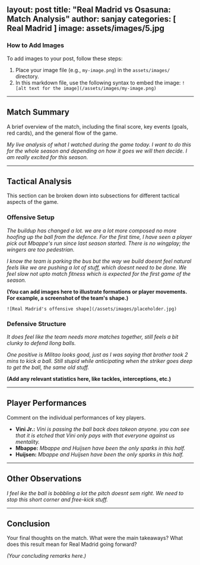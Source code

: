 
layout: post
title:  "Real Madrid vs Osasuna: Match Analysis"
author: sanjay
categories: [ Real Madrid ]
image: assets/images/5.jpg
---

### How to Add Images
To add images to your post, follow these steps:
1.  Place your image file (e.g., `my-image.png`) in the `assets/images/` directory.
2.  In this markdown file, use the following syntax to embed the image:
    `![alt text for the image](/assets/images/my-image.png)`

---

## Match Summary

A brief overview of the match, including the final score, key events (goals, red cards), and the general flow of the game.

*My live analysis of what I watched during the game today. I want to do this for the whole season and depending on how it goes we will then decide. I am really excited for this season.*

---

## Tactical Analysis

This section can be broken down into subsections for different tactical aspects of the game.

### Offensive Setup

*The buildup has changed a lot. we are a lot more composed no more hoofing up the ball from the defence. For the first time, I have seen a player pick out Mbappe's run since last season started. There is no wingplay; the wingers are too pedestrian.*

*I know the team is parking the bus but the way we build doesnt feel natural feels like we are pushing a lot of stuff, which doesnt need to be done. We feel slow not upto match fitness which is expected for the first game of the season.*

**(You can add images here to illustrate formations or player movements. For example, a screenshot of the team's shape.)**

`![Real Madrid's offensive shape](/assets/images/placeholder.jpg)`

### Defensive Structure

*It does feel like the team needs more matches together, still feels a bit clunky to defend llong balls.*

*One positive is Militao looks good, just as I was saying that brother took 2 mins to kick a ball. Still stupid while anticipating when the striker goes deep to get the ball, the same old stuff.*

**(Add any relevant statistics here, like tackles, interceptions, etc.)**

---

## Player Performances

Comment on the individual performances of key players.

*   **Vini Jr.:** *Vini is passing the ball back does takeon anyone. you can see that it is etched that Vini only pays with that everyone against us mentality.*
*   **Mbappe:** *Mbappe and Huijsen have been the only sparks in this half.*
*   **Huijsen:** *Mbappe and Huijsen have been the only sparks in this half.*

---

## Other Observations

*I feel ike the ball is bobbling a lot the pitch doesnt sem right.*
*We need to stop this short corner and free-kick stuff.*

---

## Conclusion

Your final thoughts on the match. What were the main takeaways? What does this result mean for Real Madrid going forward?

*(Your concluding remarks here.)*
